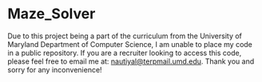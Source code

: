 # Maze_Solver
Due to this project being a part of the curriculum from the University of Maryland Department of Computer Science, I am unable to place my code in a public repository. If you are a recruiter looking to access this code, please feel free to email me at: nautiyal@terpmail.umd.edu. Thank you and sorry for any inconvenience!
